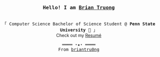 <h3 align="center"><samp>Hello! I am <b><a rel="nofollow noopener noreferrer" target="_blank" href="https://briantru0ng.github.io/">Brian Truong</a></b></samp></h3><p align="center"><br>
  <samp>
    「 Computer Science Bachelor of Science Student @ <b>Penn State University</b> 🐾 」<br>
  </samp>
  </samp>
  Check out my <a rel="nofollow noopener noreferrer" target="_blank" href="https://briantru0ng.github.io/">Resumé</a><br>
  </samp>
</p>
<samp>
  <p align="center">
    ════ ⋆★⋆ ════<br>
    From <a href="https://github.com/briantru0ng/briantru0ng">briantru0ng</a>
  </p>
</samp>
